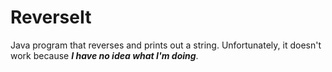 # ReverseIt
Java program that reverses and prints out a string.
Unfortunately, it doesn't work because _**I have no idea what I'm doing**_.

